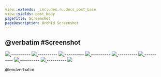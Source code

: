 ```yaml
---
view::extends: _includes.ru.docs_post_base
view::yields: post_body
pageTitle: Screenshot
pageDescription: Orchid Screenshot
---
```

@verbatim
#Screenshot
----------


<a href="/assets/img/screen/1.png" target="blank">
    <img src="/assets/img/screen/1.png" class="img-responsive">
</a>
----------
<a href="/assets/img/screen/2.png" target="blank">
    <img src="/assets/img/screen/2.png" class="img-responsive">
</a>
----------
<a href="/assets/img/screen/3.png" target="blank">
    <img src="/assets/img/screen/3.png" class="img-responsive">
</a>
----------
<a href="/assets/img/screen/4.png" target="blank">
    <img src="/assets/img/screen/4.png" class="img-responsive">
</a>
----------
<a href="/assets/img/screen/5.png" target="blank">
    <img src="/assets/img/screen/5.png" class="img-responsive">
</a>
----------
<a href="/assets/img/screen/6.png" target="blank">
    <img src="/assets/img/screen/6.png" class="img-responsive">
</a>
----------
<a href="/assets/img/screen/7.png" target="blank">
    <img src="/assets/img/screen/7.png" class="img-responsive">
</a>
----------
<a href="/assets/img/screen/8.png" target="blank">
    <img src="/assets/img/screen/8.png" class="img-responsive">
</a>
----------
<a href="/assets/img/screen/9.png" target="blank">
    <img src="/assets/img/screen/9.png" class="img-responsive">
</a>



@endverbatim
